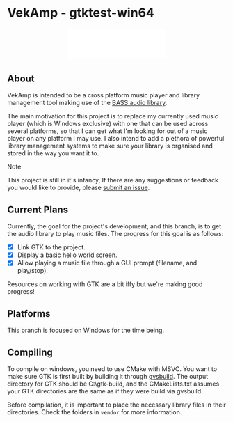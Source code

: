 # VekAmp - gtktest-win64
<p align="center">
  <img alt="vekamp logo" width="45%" src="assets/branding/wordmark.svg" />
</p>

## About
VekAmp is intended to be a cross platform music player and library management tool making use of the [BASS audio library](https://www.un4seen.com/bass.html). 

The main motivation for this project is to replace my currently used music player (which is Windows exclusive) with one that can be used across several platforms, so that I can get what I'm looking for out of a music player on any platform I may use. I also intend to add a plethora of powerful library management systems to make sure your library is organised and stored in the way you want it to.
>[!NOTE]
>This project is still in it's infancy, If there are any suggestions or feedback you would like to provide, please [submit an issue](https://github.com/vektor451/vekamp/issues/new).

## Current Plans
Currently, the goal for the project's development, and this branch, is to get the audio library to play music files. The progress for this goal is as follows:
- [x] Link GTK to the project.
- [x] Display a basic hello world screen.
- [x] Allow playing a music file through a GUI prompt (filename, and play/stop).

Resources on working with GTK are a bit iffy but we're making good progress!

## Platforms
This branch is focused on Windows for the time being. 

## Compiling
To compile on windows, you need to use CMake with MSVC. You want to make sure GTK is first built by building it through [gvsbuild](https://github.com/wingtk/gvsbuild). The output directory for GTK should be C:\gtk-build, and the CMakeLists.txt assumes your GTK directories are the same as if they were build via gvsbuild. 

Before compilation, it is important to place the necessary library files in their directories. Check the folders in `vendor` for more information. 

